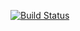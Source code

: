[![Build Status](https://travis-ci.org/Jakz/wow-pet-simulator.svg?branch=master)](https://travis-ci.org/Jakz/wow-pet-simulator)

